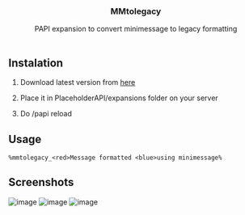 <p align="center">
  <h3 align="center">MMtolegacy</h3>

  <p align="center">
    PAPI expansion to convert minimessage to legacy formatting
    <br/>
    <br/>
  </p>
</p>

## Instalation

1. Download latest version from [here](https://github.com/SengyEU/minimessage-to-legacy/releases/latest)

2. Place it in PlaceholderAPI/expansions folder on your server

3. Do /papi reload

## Usage

```
%mmtolegacy_<red>Message formatted <blue>using minimessage%
```

## Screenshots
![image](https://i.imgur.com/L2vU0hN.png)
![image](https://i.imgur.com/PxaS1YQ.png)
![image](https://i.imgur.com/kvNOrMx.png)
